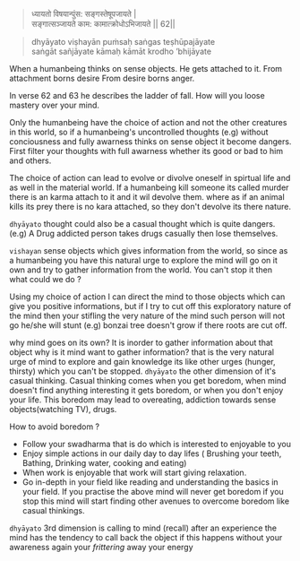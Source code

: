 

>ध्यायतो विषयान्पुंस: सङ्गस्तेषूपजायते |   
सङ्गात्सञ्जायते काम: कामात्क्रोधोऽभिजायते || 62||

>dhyāyato viṣhayān puṁsaḥ saṅgas teṣhūpajāyate  
saṅgāt sañjāyate kāmaḥ kāmāt krodho ’bhijāyate

When a humanbeing thinks on sense objects.
He gets attached to it. From attachment borns desire
From desire borns anger.

In verse 62 and 63 he describes the ladder of fall. How will you loose mastery over your mind.

Only the humanbeing have the choice of action and not the other creatures in this world, so if a humanbeing's uncontrolled thoughts 
(e.g) without conciousness and fully awarness thinks on sense object it become dangers. First filter your thoughts with full awarness whether its good or bad to him and others. 

The choice of action can lead to evolve or divolve oneself in spirtual life and as well in the material world. If a humanbeing kill someone its called murder there is an karma attach to it and it wil devolve them. where as if an animal kills its prey there is no kara attached, so they don't devolve its there nature.

`dhyāyato` thought could also be a casual thought which is quite dangers.(e.g) A Drug addicted person takes drugs casually then lose themselves.

`vishayan` sense objects which gives information from the world, so since as a humanbeing you have this natural urge to explore the mind will go on it own and try to gather information from the world. You can't stop it then what could we do ?

Using my choice of action I can direct the mind to those objects which can give you positive informations, but if I try to cut off this exploratory nature of the mind then your stifling the very nature of the mind such person will not go he/she will stunt (e.g) bonzai tree doesn't grow if there roots are cut off.

why mind goes on its own? It is inorder to gather information about that object 
why is it mind want to gather information? that is the very natural urge of mind to explore and gain knowledge its like other urges (hunger, thirsty) which you can't be stopped.
`dhyāyato` the other dimension of it's casual thinking. Casual thinking comes when you get boredom, when mind doesn't find anything interesting
it gets boredom, or when you don't enjoy your life. This boredom may lead to overeating, addiction towards sense objects(watching TV), drugs. 

How to avoid boredom ?
- Follow your swadharma that is do which is interested to enjoyable to you
- Enjoy simple actions in our daily day to day lifes ( Brushing your teeth, Bathing, Drinking water, cooking and eating)
- When work is enjoyable that work will start giving relaxation.
- Go in-depth in your field like reading and understanding  the basics in your field. 
If you practise the above mind will never get boredom if you stop this mind will start finding other avenues to overcome boredom like casual thinkings. 

`dhyāyato` 3rd dimension is calling to mind (recall) after an experience the mind has the tendency to call back the object if this happens without your awareness again your _frittering_ away your energy



<!--stackedit_data:
eyJoaXN0b3J5IjpbMTQyNDUxNzM4NywtMjEwMTk3OThdfQ==
-->